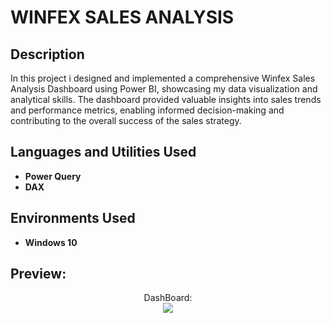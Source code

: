 <h1>WINFEX SALES ANALYSIS</h1>

<h2>Description</h2>
In this project i designed and implemented a comprehensive Winfex Sales Analysis Dashboard using Power BI, showcasing my data visualization and analytical skills. The dashboard provided valuable insights into sales trends and performance metrics, enabling informed decision-making and contributing to the overall success of the sales strategy.
<br />


<h2>Languages and Utilities Used</h2>

- <b>Power Query</b> 
- <b>DAX</b>

<h2>Environments Used </h2>

- <b>Windows 10</b> 

<h2>Preview:</h2>

<p align="center">
DashBoard: <br/>
<img src="https://i.imgur.com/R8Yf5if.png"/>
<br />
<br />



<!--
 ```diff
- text in red
+ text in green
! text in orange
# text in gray
@@ text in purple (and bold)@@
```
--!>
